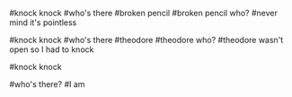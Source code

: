 #knock knock
#who's there
#broken pencil
#broken pencil who?
#never mind it's pointless


#knock knock
#who's there
#theodore
#theodore who?
#theodore wasn't open so I had to knock

#knock knock

#who's there?
#I am